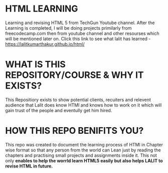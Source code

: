 # HTML LEARNING
Learning and revising HTML 5 from TechGun Youtube channel. After the Learning is completed, I will be doing projects primilarly from freecodecamp.com then from youtube channel and other resourses which will be mentioned later on. Click this link to see what lalit has learned - https://lalitkumarthakur.github.io/html/

# WHAT IS THIS REPOSITORY/COURSE & WHY IT EXISTS?
This Repositiory exists to show potential clients, recuiters and relevent audience that Lalit does know HTMl and knows how to work on it which will gain trust of the people and eventully get him hired.

# HOW THIS REPO BENIFITS YOU?
This repo was created to document the learning process of HTMl in Chapter wise format so that any person from the world can Lean just by reading the chapters and practising small projects and assignments inside it. This not only **enables to help the worrld learn HTML5 easily but also helps LALIT to revise HTML in future.**

